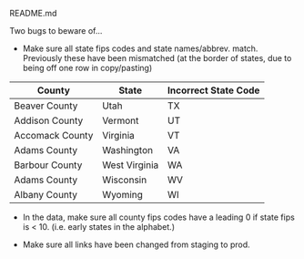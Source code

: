 README.md

Two bugs to beware of...

- Make sure all state fips codes and state names/abbrev. match. Previously these have been mismatched (at the border of states, due to being off one row in copy/pasting) 

| County | State | Incorrect State Code |
| ---- | ---- | ---- |
| Beaver County | Utah | TX |
| Addison County | Vermont | UT |
| Accomack County | Virginia | VT |
| Adams County | Washington | VA |
| Barbour County | West Virginia | WA |
| Adams County | Wisconsin | WV |
| Albany County | Wyoming | WI |

- In the data, make sure all county fips codes have a leading 0 if state fips is < 10. (i.e. early states in the alphabet.) 

- Make sure all links have been changed from staging to prod. 